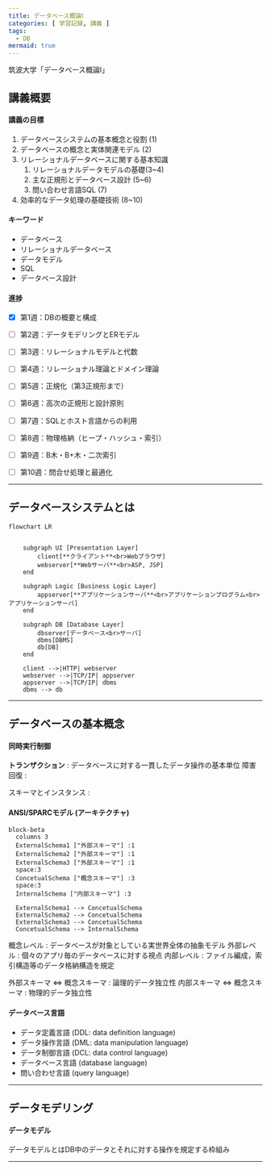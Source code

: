 ```yaml
---
title: データベース概論Ⅰ
categories: [ 学習記録, 講義 ]
tags:
  - DB
mermaid: true
---
```


筑波大学「データベース概論Ⅰ」



## 講義概要

#### 講義の目標

1. データベースシステムの基本概念と役割 (1)
2. データベースの概念と実体関連モデル (2)
3. リレーショナルデータベースに関する基本知識 
   1. リレーショナルデータモデルの基礎(3~4)
   2. 主な正規形とデータベース設計 (5~6)
   3. 問い合わせ言語SQL (7)
4. 効率的なデータ処理の基礎技術 (8~10)

#### キーワード

- データベース
- リレーショナルデータベース
- データモデル
- SQL
- データベース設計

#### 進捗

- [x] 第1週：DBの概要と構成
- [ ] 第2週：データモデリングとERモデル
- [ ] 第3週：リレーショナルモデルと代数
- [ ] 第4週：リレーショナル理論とドメイン理論
- [ ] 第5週：正規化（第3正規形まで）
- [ ] 第6週：高次の正規形と設計原則
- [ ] 第7週：SQLとホスト言語からの利用
- [ ] 第8週：物理格納（ヒープ・ハッシュ・索引）
- [ ] 第9週：B木・B+木・二次索引
- [ ] 第10週：問合せ処理と最適化


---
## データベースシステムとは

```mermaid
flowchart LR


    subgraph UI [Presentation Layer]
        client[**クライアント**<br>Webブラウザ]
        webserver[**Webサーバ**<br>ASP, JSP]
    end

    subgraph Logic [Business Logic Layer]
        appserver[**アプリケーションサーバ**<br>アプリケーションプログラム<br>アプリケーションサーバ]
    end

    subgraph DB [Database Layer]
        dbserver[データベース<br>サーバ]
        dbms[DBMS]
        db[DB]
    end

    client -->|HTTP| webserver
    webserver -->|TCP/IP| appserver
    appserver -->|TCP/IP| dbms
    dbms --> db
```


---
## データベースの基本概念

#### 同時実行制御

**トランザクション** : データベースに対する一貫したデータ操作の基本単位
障害回復 :

スキーマとインスタンス : 

#### ANSI/SPARCモデル (アーキテクチャ)

```mermaid
block-beta
  columns 3
  ExternalSchema1 ["外部スキーマ"] :1
  ExternalSchema2 ["外部スキーマ"] :1
  ExternalSchema3 ["外部スキーマ"] :1
  space:3
  ConcetualSchema ["概念スキーマ"] :3
  space:3
  InternalSchema ["内部スキーマ"] :3 
  
  ExternalSchema1 --> ConcetualSchema
  ExternalSchema2 --> ConcetualSchema
  ExternalSchema3 --> ConcetualSchema
  ConcetualSchema --> InternalSchema
```

概念レベル : データベースが対象としている実世界全体の抽象モデル
外部レベル : 個々のアプリ毎のデータベースに対する視点
内部レベル : ファイル編成，索引構造等のデータ格納構造を規定

外部スキーマ <=> 概念スキーマ : 論理的データ独立性
内部スキーマ <=> 概念スキーマ : 物理的データ独立性


#### データベース言語

- データ定義言語 (DDL: data definition language)
- データ操作言語 (DML: data manipulation language)
- データ制御言語 (DCL: data control language)
- データベース言語 (database language)
- 問い合わせ言語 (query language)


---
## データモデリング

#### データモデル

データモデルとはDB中のデータとそれに対する操作を規定する枠組み





---

